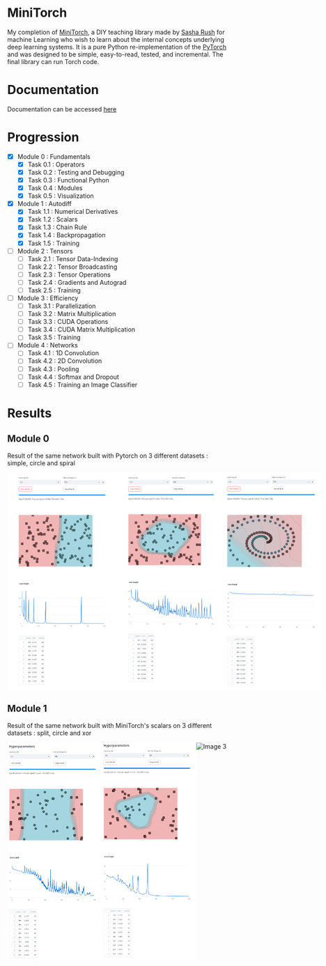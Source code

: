 # MiniTorch
My completion of [MiniTorch](https://github.com/minitorch/minitorch), a DIY teaching library made by [Sasha Rush](https://www.youtube.com/@srush_nlp) for machine Learning who wish to learn about the internal concepts underlying deep learning systems. It is a pure Python re-implementation of the [PyTorch](https://pytorch.org/) and was designed to be simple, easy-to-read, tested, and incremental. The final library can run Torch code.

# Documentation

Documentation can be accessed [here](https://minitorch.github.io/)

# Progression

- [x] Module 0 : Fundamentals
  - [x] Task 0.1 : Operators
  - [x] Task 0.2 : Testing and Debugging
  - [x] Task 0.3 : Functional Python
  - [x] Task 0.4 : Modules
  - [x] Task 0.5 : Visualization
- [x] Module 1 : Autodiff
  - [x] Task 1.1 : Numerical Derivatives
  - [x] Task 1.2 : Scalars
  - [x] Task 1.3 : Chain Rule
  - [x] Task 1.4 : Backpropagation
  - [x] Task 1.5 : Training
- [ ] Module 2 : Tensors
  - [ ] Task 2.1 : Tensor Data-Indexing
  - [ ] Task 2.2 : Tensor Broadcasting
  - [ ] Task 2.3 : Tensor Operations
  - [ ] Task 2.4 : Gradients and Autograd
  - [ ] Task 2.5 : Training
- [ ] Module 3 : Efficiency
  - [ ] Task 3.1 : Parallelization
  - [ ] Task 3.2 : Matrix Multiplication
  - [ ] Task 3.3 : CUDA Operations
  - [ ] Task 3.4 : CUDA Matrix Multiplication
  - [ ] Task 3.5 : Training
- [ ] Module 4 : Networks
  - [ ] Task 4.1 : 1D Convolution
  - [ ] Task 4.2 : 2D Convolution
  - [ ] Task 4.3 : Pooling
  - [ ] Task 4.4 : Softmax and Dropout
  - [ ] Task 4.5 : Training an Image Classifier

# Results
## Module 0
Result of the same network built with Pytorch on 3 different datasets : simple, circle and spiral

<div style="display: flex; gap: 50;">
    <img src="results/0.5_simple.PNG" alt="Image 1" height="500">
    <img src="results/0.5_circle.PNG" alt="Image 2" height="500">
    <img src="results/0.5_spiral.PNG" alt="Image 3" height="500">
</div>

## Module 1
Result of the same network built with MiniTorch's scalars on 3 different datasets : split, circle and xor

<div style="display: flex; gap: 50;">
    <img src="results/1.5_split.PNG" alt="Image 1" height="500">
    <img src="results/1.5_circle.PNG" alt="Image 2" height="500">
    <img src="results/0.5_xor.PNG" alt="Image 3" height="500">
</div>